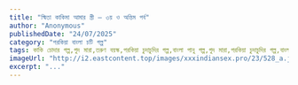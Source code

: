 ```yaml
---
title: "স্মিতা কাকিমা আমার স্ত্রী — ৩য় ও অন্তিম পর্ব"
author: "Anonymous"
publishedDate: "24/07/2025"
category: "পরকিয়া বাংলা চটি গল্প"
tags: কাকি চোদার গল্প,গুদ মারা,তরুণ বয়স্ক,পরকিয়া চুদাচুদির গল্প,বাংলা পানু গল্প,গুদ মারা,পরকিয়া চুদাচুদির গল্প,বাংলা সেক্স স্টোরি,কাকি চোদার গল্প,গুদ মারা,তরুণ বয়স্ক,পরকিয়া চুদাচুদির গল্প,বাংলা পানু গল্প,কাকি চোদার গল্প,গুদ মারা,তরুণ বয়স্ক,পরকিয়া চুদাচুদির গল্প,বাংলা পানু গল্প,গুদ মারা,টিনেজার সেক্স,পারিবারিক সেক্স,পোঁদ মারার গল্প,বেঙ্গলি সেক্স চটি,অর্গি সেক্স,গুদ মারা,পরকিয়া চুদাচুদির গল্প,পরিপক্ক চুদাচুদির গল্প,বেঙ্গলি পর্ন স্টোরি,গুদ মারা,পোঁদ মারার গল্প,বিডিএসএম সেক্স স্টোরিস,বেঙ্গলি সেক্স চটি,গুদ মারা,পরকিয়া চুদাচুদির গল্প,বাংলা চটি গল্প,গুদ চাটা,গুদ মারা,তরুণ বয়স্ক,পরকিয়া চুদাচুদির গল্প,বাংলা পানু গল্প,গুদ মারা,পরকিয়া চুদাচুদির গল্প,বেঙ্গলি পর্ন স্টোরি,অর্গি সেক্স,গুদ মারা,পরকিয়া চুদাচুদির গল্প,পরিপক্ক চুদাচুদির গল্প,বেঙ্গলি পর্ন স্টোরি,খালা,গুদ মারা,পারিবারিক সেক্স,বাংলা পানু গল্প,বিধবা চোদার গল্প,গুদ মারা,বাঁড়া চোষা,বান্ধবী চোদার গল্প,বাংলা পানু গল্প,গুদ মারা,পরকিয়া চুদাচুদির গল্প,বেঙ্গলি পর্ন স্টোরি,গুদ মারা,পরকিয়া চুদাচুদির গল্প,পরিপক্ক চুদাচুদির গল্প,পোঁদ মারার গল্প,প্রতিবেশী,বেঙ্গলি সেক্স চটি
imageUrl: "http://i2.eastcontent.top/images/xxxindiansex.pro/23/528_a.jpg"
excerpt: "..."
---
```



